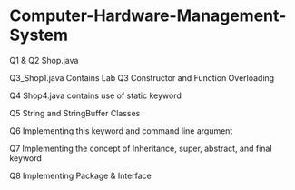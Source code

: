 # Computer-Hardware-Management-System

Q1 & Q2 Shop.java 

Q3_Shop1.java Contains Lab Q3 Constructor and Function Overloading

Q4 Shop4.java contains use of static keyword

Q5 String and StringBuffer Classes

Q6 Implementing this keyword and command line argument

Q7 Implementing the concept of Inheritance, super, abstract, and final keyword

Q8 Implementing Package & Interface
